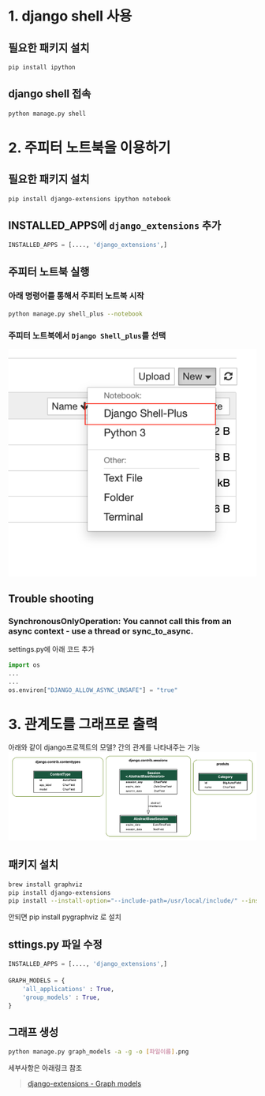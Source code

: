 # 1. django shell 사용
## 필요한 패키지 설치
```bash
pip install ipython
```
## django shell 접속
 ```bash
 python manage.py shell
 ```


# 2. 주피터 노트북을 이용하기
## 필요한 패키지 설치
```bash
pip install django-extensions ipython notebook
```

## INSTALLED_APPS에  `django_extensions` 추가
```python
INSTALLED_APPS = [...., 'django_extensions',]
```

## 주피터 노트북 실행

### 아래 명령어를 통해서 주피터 노트북 시작
```bash
python manage.py shell_plus --notebook
```

### 주피터 노트북에서 `Django Shell_plus`를 선택
![useful_packages_1.png](./images/useful_packages_1.png)

## Trouble shooting
### SynchronousOnlyOperation: You cannot call this from an async context - use a thread or sync_to_async.
settings.py에 아래 코드 추가
```python
import os
...
...
os.environ["DJANGO_ALLOW_ASYNC_UNSAFE"] = "true"
```

# 3. 관계도를 그래프로 출력
아래와 같이 django프로젝트의 모델? 간의 관계를 나타내주는 기능
![useful_packages_2.png](./images/useful_packages_2.png)

## 패키지 설치
```bash
brew install graphviz
pip install django-extensions
pip install --install-option="--include-path=/usr/local/include/" --install-option="--libary-path=/usr/local/lib/" pygraphviz
```
안되면 pip install pygraphviz 로 설치


## sttings.py 파일 수정
```python
INSTALLED_APPS = [...., 'django_extensions',]

GRAPH_MODELS = {
    'all_applications' : True,
    'group_models' : True,
}
```

## 그래프 생성
```bash
python manage.py graph_models -a -g -o [파일이름].png
```
세부사항은 아래링크 참조
>[django-extensions - Graph models](https://django-extensions.readthedocs.io/en/latest/graph_models.html)


